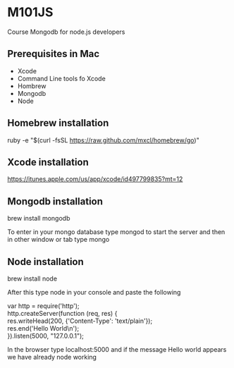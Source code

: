M101JS
======

Course Mongodb for node.js developers

<h2>Prerequisites in Mac</h2>
<ul>
<li>Xcode</li>
<li>Command Line tools fo Xcode</li>
<li>Hombrew</li>
<li>Mongodb</li>
<li>Node</li>
</ul>

<h2>Homebrew  installation</h2>

ruby -e "$(curl -fsSL https://raw.github.com/mxcl/homebrew/go)"

<h2>Xcode installation</h2>

https://itunes.apple.com/us/app/xcode/id497799835?mt=12

<h2>Mongodb installation</h2>
brew install mongodb

To enter in your mongo database type mongod to start the server and then in other window or tab type mongo

<h2>Node installation</h2>

brew install node

After this type node in your console and paste the following

var http = require('http');<br/>
http.createServer(function (req, res) {<br/>
  res.writeHead(200, {'Content-Type': 'text/plain'});<br/>
  res.end('Hello World\n');<br/>
}).listen(5000, "127.0.0.1");<br/>

In the browser type localhost:5000 and if the message Hello world appears we have already node working
